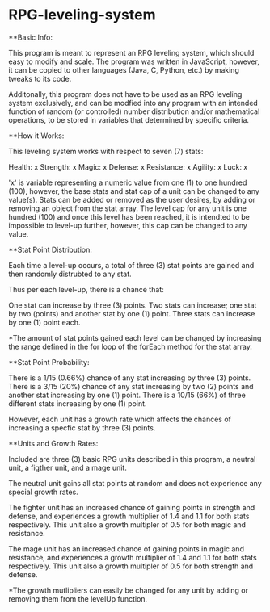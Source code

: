 # RPG-leveling-system

**Basic Info: 

This program is meant to represent an RPG leveling system, which should easy to modify and scale. The program was written in JavaScript, however, it can be copied to other languages (Java, C, Python, etc.) by making tweaks to its code.

Additonally, this program does not have to be used as an RPG leveling system exclusively, and can be modfied into any program with an intended function of random (or controlled) number distribution and/or mathematical operations, to be stored in variables that determined by specific criteria.

**How it Works:

This leveling system works with respect to seven (7) stats:

Health: x
Strength: x
Magic: x
Defense: x
Resistance: x
Agility: x
Luck: x

'x' is variable representing a numeric value from one (1) to one hundred (100), however, the base stats and stat cap of a unit can be changed to any value(s).
Stats can be added or removed as the user desires, by adding or removing an object from the stat array. The level cap for any unit is one hundred (100) and once this level has been reached, it is intendted to be impossible to level-up further, however, this cap can be changed to any value.

**Stat Point Distribution:

Each time a level-up occurs, a total of three (3) stat points are gained and then randomly distrubted to any stat.

Thus per each level-up, there is a chance that:

One stat can increase by three (3) points.
Two stats can increase; one stat by two (points) and another stat by one (1) point.
Three stats can increase by one (1) point each.

*The amount of stat points gained each level can be changed by increasing the range defined in the for loop of the forEach method for the stat array.

**Stat Point Probability:

There is a 1/15 (0.66%) chance of any stat increasing by three (3) points. 
There is a 3/15 (20%) chance of any stat increasing by two (2) points and another stat increasing by one (1) point.
There is a 10/15 (66%) of three different stats increasing by one (1) point.

However, each unit has a growth rate which affects the chances of increasing a specfic stat by three (3) points.

**Units and Growth Rates:

Included are three (3) basic RPG units described in this program, a neutral unit, a figther unit, and a mage unit.

The neutral unit gains all stat points at random and does not experience any special growth rates.

The fighter unit has an increased chance of gaining points in strength and defense, and experiences a growth multiplier of 1.4 and 1.1 for both stats respectively. This unit also a growth multipler of 0.5 for both magic and resistance.

The mage unit has an increased chance of gaining points in magic and resistance, and experiences a growth multiplier of 1.4 and 1.1 for both stats respectively. This unit also a growth multipler of 0.5 for both strength and defense.

*The growth mutlipliers can easily be changed for any unit by adding or removing them from the levelUp function.

